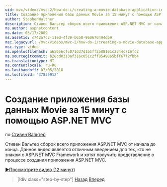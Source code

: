 ```yaml
---
uid: mvc/videos/mvc-2/how-do-i/creating-a-movie-database-application-in-15-minutes-with-aspnet-mvc
title: Создание приложения базы данных Movie за 15 минут с помощью ASP.NET MVC | Документация Майкрософт
author: StephenWalther
description: Стивен Вальтер сборок всего приложения ASP.NET MVC от начала до конца. Данное видео является отличным введением для тех, кто еще не работали с ASP.NET MVC F....
ms.author: aspnetcontent
ms.date: 03/17/2009
ms.assetid: c742a7c2-11ed-4f39-b658-960676494db9
msc.legacyurl: /mvc/videos/mvc-2/how-do-i/creating-a-movie-database-application-in-15-minutes-with-aspnet-mvc
msc.type: video
ms.openlocfilehash: a65656cfc071d37d1b1ff2b88101c2344c716fc2
ms.sourcegitcommit: b28cd0313af316c051c2ff8549865bff67f2fbb4
ms.translationtype: MT
ms.contentlocale: ru-RU
ms.lasthandoff: 07/05/2018
ms.locfileid: "37839912"
---
```

<a name="creating-a-movie-database-application-in-15-minutes-with-aspnet-mvc"></a>Создание приложения базы данных Movie за 15 минут с помощью ASP.NET MVC
====================
по [Стивен Вальтер](https://github.com/StephenWalther)

Стивен Вальтер сборок всего приложения ASP.NET MVC от начала до конца. Данное видео является отличным введением для тех, кто не знаком с ASP.NET MVC Framework и хотят получить представление о процессе создания приложения ASP.NET MVC.

[&#9654;Просмотрите видео (12 минут)](https://channel9.msdn.com/Blogs/ASP-NET-Site-Videos/creating-a-movie-database-application-in-15-minutes-with-aspnet-mvc)

> [!div class="step-by-step"]
> [Назад](creating-a-tasklist-application-with-aspnet-mvc.md)
> [Вперед](understanding-models-views-and-controllers.md)
